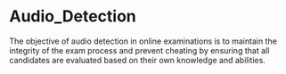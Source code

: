 # Audio_Detection
The objective of audio detection in online examinations is to maintain the integrity of the exam process and prevent cheating by ensuring that all candidates are evaluated based on their own knowledge and abilities.
